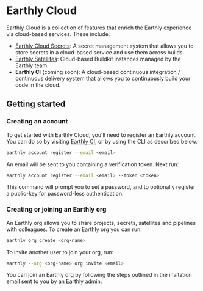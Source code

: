 # Earthly Cloud

Earthly Cloud is a collection of features that enrich the Earthly experience via cloud-based services. These include:

* [Earthly Cloud Secrets](./cloud-secrets.md): A secret management system that allows you to store secrets in a cloud-based service and use them across builds.
* [Earthly Satellites](./satellites.md): Cloud-based Buildkit instances managed by the Earthly team.
* **Earthly CI** (coming soon): A cloud-based continuous integration / continuous delivery system that allows you to continuously build your code in the cloud.

## Getting started

### Creating an account

To get started with Earthly Cloud, you'll need to register an Earthly account. You can do so by visiting [Earthly CI](https://ci.earthly.dev), or by using the CLI as described below.

```bash
earthly account register --email <email>
```

An email will be sent to you containing a verification token. Next run:

```bash
earthly account register --email <email> --token <token>
```

This command will prompt you to set a password, and to optionally register a public-key for password-less authentication.

### Creating or joining an Earthly org

An Earthly org allows you to share projects, secrets, satellites and pipelines with colleagues. To create an Earthly org you can run:

```bash
earthly org create <org-name>
```

To invite another user to join your org, run:

```bash
earthly --org <org-name> org invite <email>
```

You can join an Earthly org by following the steps outlined in the invitation email sent to you by an Earthly admin.

